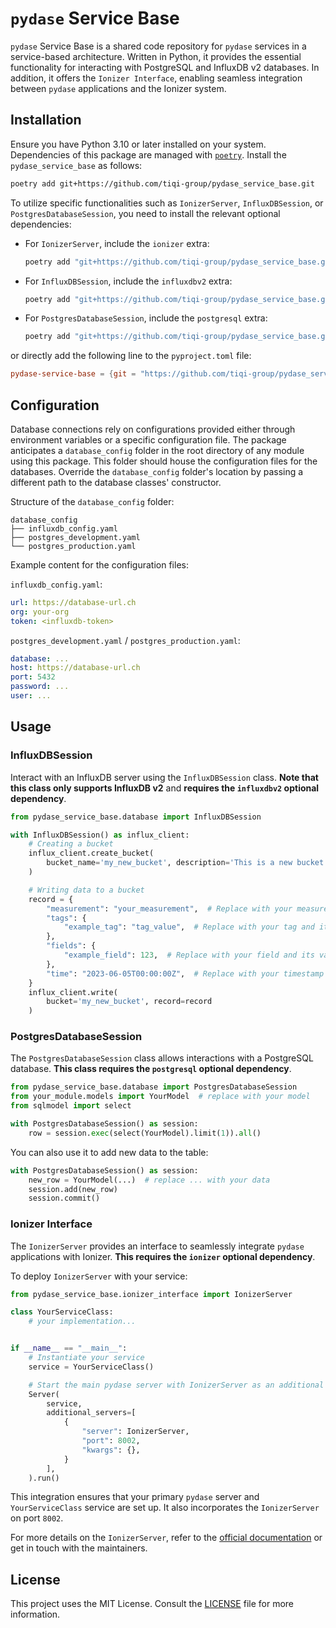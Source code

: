 # `pydase` Service Base

`pydase` Service Base is a shared code repository for `pydase` services in a service-based architecture. Written in Python, it provides the essential functionality for interacting with PostgreSQL and InfluxDB v2 databases. In addition, it offers the `Ionizer Interface`, enabling seamless integration between `pydase` applications and the Ionizer system.

## Installation

Ensure you have Python 3.10 or later installed on your system. Dependencies of this package are managed with [`poetry`](https://python-poetry.org/docs/#installation). Install the `pydase_service_base` as follows:

```bash
poetry add git+https://github.com/tiqi-group/pydase_service_base.git
```

To utilize specific functionalities such as `IonizerServer`, `InfluxDBSession`, or `PostgresDatabaseSession`, you need to install the relevant optional dependencies:

- For `IonizerServer`, include the `ionizer` extra:
  ```bash
  poetry add "git+https://github.com/tiqi-group/pydase_service_base.git#main[ionizer]"
  ```
- For `InfluxDBSession`, include the `influxdbv2` extra:
  ```bash
  poetry add "git+https://github.com/tiqi-group/pydase_service_base.git#main[influxdbv2]"
  ```
- For `PostgresDatabaseSession`, include the `postgresql` extra:
  ```bash
  poetry add "git+https://github.com/tiqi-group/pydase_service_base.git#main[postgresql]"
  ```

or directly add the following line to the `pyproject.toml` file:

```toml
pydase-service-base = {git = "https://github.com/tiqi-group/pydase_service_base.git", rev = "main", extras = ["ionizer", "postgresql", "ionizer"]}
```

## Configuration

Database connections rely on configurations provided either through environment variables or a specific configuration file. The package anticipates a `database_config` folder in the root directory of any module using this package. This folder should house the configuration files for the databases. Override the `database_config` folder's location by passing a different path to the database classes' constructor.

Structure of the `database_config` folder:

```
database_config
├── influxdb_config.yaml
├── postgres_development.yaml
└── postgres_production.yaml
```

Example content for the configuration files:

`influxdb_config.yaml`:
```yaml
url: https://database-url.ch
org: your-org
token: <influxdb-token>
```

`postgres_development.yaml` / `postgres_production.yaml`:
```yaml
database: ...
host: https://database-url.ch
port: 5432
password: ...
user: ...
```

## Usage

### InfluxDBSession

Interact with an InfluxDB server using the `InfluxDBSession` class. **Note that this class only supports InfluxDB v2** and **requires the `influxdbv2` optional dependency**.

```python
from pydase_service_base.database import InfluxDBSession

with InfluxDBSession() as influx_client:
    # Creating a bucket
    influx_client.create_bucket(
        bucket_name='my_new_bucket', description='This is a new bucket'
    )

    # Writing data to a bucket
    record = {
        "measurement": "your_measurement",  # Replace with your measurement
        "tags": {
            "example_tag": "tag_value",  # Replace with your tag and its value
        },
        "fields": {
            "example_field": 123,  # Replace with your field and its value
        },
        "time": "2023-06-05T00:00:00Z",  # Replace with your timestamp
    }
    influx_client.write(
        bucket='my_new_bucket', record=record
    )
```

### PostgresDatabaseSession

The `PostgresDatabaseSession` class allows interactions with a PostgreSQL database. **This class requires the `postgresql` optional dependency**.

```python
from pydase_service_base.database import PostgresDatabaseSession
from your_module.models import YourModel  # replace with your model
from sqlmodel import select

with PostgresDatabaseSession() as session:
    row = session.exec(select(YourModel).limit(1)).all()
```

You can also use it to add new data to the table:

```python
with PostgresDatabaseSession() as session:
    new_row = YourModel(...)  # replace ... with your data
    session.add(new_row)
    session.commit()
```

### Ionizer Interface

The `IonizerServer` provides an interface to seamlessly integrate `pydase` applications with Ionizer. **This requires the `ionizer` optional dependency**.

To deploy `IonizerServer` with your service:

```python
from pydase_service_base.ionizer_interface import IonizerServer

class YourServiceClass:
    # your implementation...


if __name__ == "__main__":
    # Instantiate your service
    service = YourServiceClass()

    # Start the main pydase server with IonizerServer as an additional server
    Server(
        service,
        additional_servers=[
            {
                "server": IonizerServer,
                "port": 8002,
                "kwargs": {},
            }
        ],
    ).run()
```

This integration ensures that your primary `pydase` server and `YourServiceClass` service are set up. It also incorporates the `IonizerServer` on port `8002`.

For more details on the `IonizerServer`, refer to the [official documentation](https://pydase.readthedocs.io/en/latest/) or get in touch with the maintainers.

## License

This project uses the MIT License. Consult the [LICENSE](./LICENSE) file for more information.
